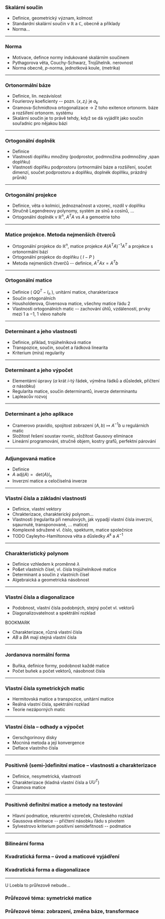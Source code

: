 ### **Skalární součin** 

* Definice, geometrický význam, kolmost
* Standardní skalární součin v $\mathbb{R}$ a $\mathbb{C}$, obecně a příklady
* Norma...

---

### **Norma**

* Motivace, defince normy indukované skalárním součinem
* Pythagorova věta, Couchy-Schwarz, Trojůhelník. nerovnost
* Norma obecně, $p$-norma, jednotková koule, (metrika)

---

### Ortonormální báze

* Definice, lin. nezávislost
* Fourierovy koeficienty -- pozn. $\langle x,z_i\rangle$ je $a_k$
* Gramova-Schmidtova ortogonalizace $\rightarrow$ Z toho exitence ortonorm. báze a rozšíření ortonorm. systému
* Skalární součin je to právě tehdy, když se dá vyjádřit jako součin souřadnic pro nějakou bázi

---

### Ortogonální doplněk

* Definice
* Vlastnosti doplňku množiny (podprostor, podmnožina podmnožiny ,span doplňku)
* Vlastnosti doplňku podprostoru (ortnormální báze a rozšíření, součet dimenzí, součet podprostoru a doplňku, doplnék doplňku, prázdný průnik) 

---

### Ortogonální projekce

* Definice, věta o kolmici, jednoznačnost a vzorec, rozdíl v doplňku
* Stručně Legendreovy polynomy, systém ze sinů a cosinů, ...
* Ortogonální doplněk v $\mathbb{R}^n$, $A^T A$ vs $A$ a gemoetrie toho

---

### Matice projekce. Metoda nejmenších čtverců

* Ortogonální projekce do $\mathbb{R}^n$,  matice projekce $A(A^T A)^{-1}A^T$ a projekce s ortonormální bází
* Ortogonální projekce do doplňku ( $I - P$ )
* Metoda nejmenších čtverčů -- definice, $A^TAx = A^Tb$

---

### Ortogonální matice

* Definice ( $QQ^T - I_n$ ), unitární matice, charakterizace
* Součin ortogonálních
* Housholderova, Givensova matice, všechny matice řádu 2
* Vlastnosti ortogonálních matic -- zachování úhlů, vzdáleností, prvky mezi $1$ a $-1$, $1$ vlevo nahoře

---

### Determinant a jeho vlastnosti

* Definice, příklad, trojúhelníková matice 
* Transpozice, součin, součet a řádková linearita	
* Kriterium (míra) regularity

---

### Determinant a jeho výpočet

* Elementární úpravy ($\alpha$ krát $i$-tý řádek, výměna řádků a důsledek, přičtení $\alpha$ násobku)
* Regularita matice, součin determinantů, inverze determinantu
* Lapleacův rozvoj

---

### Determinant a jeho aplikace

* Cramerovo pravidlo, spojitost zobrazení $(A,b)\mapsto A^{-1}b$ u regulárních matic
* Složitost řešení soustav rovnic, složitost Gausovy eliminace
* Lineární programování, stručně objem, kostry grafů, perfektní párování

---

### Adjungovaná matice

* Definice
* $A \text{ adj}(A)=\text{ det}(A) I_n$
* Inverzní matice a celočíselná inverze

---

### Vlastní čísla a základní vlastnosti

* Definice, vlastní vektory
* Chrakterizace, charakterický polynom...
* Vlastnosti (regularita při nenulových, jak vypadjí vlastní čísla inverzní, sqaurnuté, transponované, ... matice)
* Komplexně sdružené vl. číslo, spekturm, matice společnice
* TODO Cayleyho-Hamiltonova věta a důsledky $A^k$ a $A^{-1}$

---

### Charakteristický polynom

* Definice vzhledem k proměnné $\lambda$
* Po&et vlastních čísel, vl. čísla trojúhelníkové matice
* Determinant a součin z vlastních čísel
* Algebraická a geometrická násobnost

---

### Vlastní čísla a diagonalizace

* Podobnost, vlastní čísla podobných, stejný počet vl. vektorů
* Diagonalizovatelnost a spektrální rozklad

BOOKMARK

* Charakterizace, různá vlastní čísla
* $AB$ a $BA$ mají stejná vlastní čísla

---

### Jordanova normální forma

* Buňka, definice formy, podobnost každé matice
* Počet buňek a počet vektorů, násobnost čísla

---

### Vlastní čísla symetrických matic

* Hermitovská matice a transpozice, unitární matice
* Reálná vlastní čísla, spektrální rozklad
* Teorie nezáporných matic

---

### Vlastní čísla – odhady a výpočet

* Gerschgorinovy disky
* Mocniná metoda a její konvergence
* Deflace vlastního čísla

---

### Positivně (semi-)definitní matice – vlastnosti a charakterizace

* Definice, nesymetrická, vlastnosti
* Charakterizace (kladná vlastní čísla a $UU^T$)
* Gramova matice

---

### Positivně definitní matice a metody na testování

* Hlavní podmatice, rekurentní vzoreček, Choleského rozklad
* Gaussova eliminace -- přičtení násobku řádu s pivotem
* Sylvestrovo kriterium positivní semidefitnosti -- podmatice

---

### Bilineární forma

### Kvadratická forma – úvod a maticové vyjádření

### Kvadratická forma a diagonalizace

---

U Loebla to průřezově nebude...

### Průřezové téma: symetrické matice

### Průřezové téma: zobrazení, změna báze, transformace

